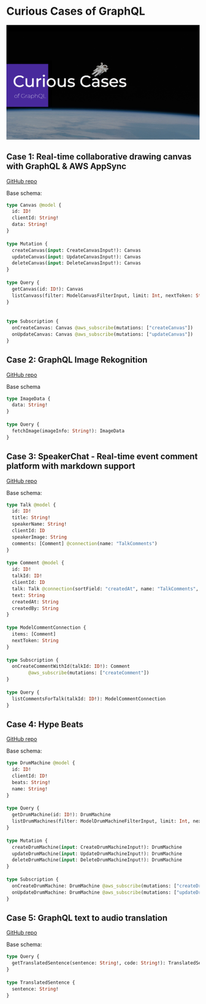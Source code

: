# Curious Cases of GraphQL

![](header.png)

## Case 1: Real-time collaborative drawing canvas with GraphQL & AWS AppSync

[GitHub repo](https://github.com/dabit3/appsync-graphql-real-time-canvas)

Base schema:

```graphql
type Canvas @model {
  id: ID!
  clientId: String!
  data: String!
}

type Mutation {
  createCanvas(input: CreateCanvasInput!): Canvas
  updateCanvas(input: UpdateCanvasInput!): Canvas
  deleteCanvas(input: DeleteCanvasInput!): Canvas
}

type Query {
  getCanvas(id: ID!): Canvas
  listCanvass(filter: ModelCanvasFilterInput, limit: Int, nextToken: String): ModelCanvasConnection
}


type Subscription {
  onCreateCanvas: Canvas @aws_subscribe(mutations: ["createCanvas"])
  onUpdateCanvas: Canvas @aws_subscribe(mutations: ["updateCanvas"])
}
```

## Case 2: GraphQL Image Rekognition

[GitHub repo](https://github.com/dabit3/appsync-image-rekognition)

Base schema

```graphql
type ImageData {
  data: String!
}

type Query {
  fetchImage(imageInfo: String!): ImageData
}
```

## Case 3: SpeakerChat - Real-time event comment platform with markdown support

[GitHub repo](https://github.com/dabit3/speakerchat)

Base schema:

```graphql
type Talk @model {
  id: ID!
  title: String!
  speakerName: String!
  clientId: ID
  speakerImage: String
  comments: [Comment] @connection(name: "TalkComments")
}

type Comment @model {
  id: ID!
  talkId: ID!
  clientId: ID
  talk: Talk @connection(sortField: "createdAt", name: "TalkComments", keyField: "talkId")
  text: String
  createdAt: String
  createdBy: String
}

type ModelCommentConnection {
  items: [Comment]
  nextToken: String
}

type Subscription {
  onCreateCommentWithId(talkId: ID!): Comment
		@aws_subscribe(mutations: ["createComment"])
}

type Query {
  listCommentsForTalk(talkId: ID!): ModelCommentConnection
}
```

## Case 4: Hype Beats

[GitHub repo](https://github.com/dabit3/hype-beats)

Base schema:

```graphql
type DrumMachine @model {
  id: ID!
  clientId: ID!
  beats: String!
  name: String!
}

type Query {
  getDrumMachine(id: ID!): DrumMachine
  listDrumMachines(filter: ModelDrumMachineFilterInput, limit: Int, nextToken: String): ModelDrumMachineConnection
}

type Mutation {
  createDrumMachine(input: CreateDrumMachineInput!): DrumMachine
  updateDrumMachine(input: UpdateDrumMachineInput!): DrumMachine
  deleteDrumMachine(input: DeleteDrumMachineInput!): DrumMachine
}

type Subscription {
  onCreateDrumMachine: DrumMachine @aws_subscribe(mutations: ["createDrumMachine"])
  onUpdateDrumMachine: DrumMachine @aws_subscribe(mutations: ["updateDrumMachine"])
}

```

## Case 5: GraphQL text to audio translation

[GitHub repo](https://github.com/dabit3/appsync-web-translator)

Base schema:

```graphql
type Query {
  getTranslatedSentence(sentence: String!, code: String!): TranslatedSentence
}

type TranslatedSentence {
  sentence: String!
}
```
